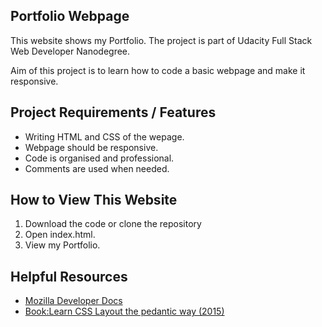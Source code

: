 ## Portfolio Webpage
This website shows my Portfolio. The project is part of Udacity Full Stack Web Developer Nanodegree.

Aim of this project is to learn how to code a basic webpage and make it responsive.

## Project Requirements / Features

* Writing HTML and CSS of the wepage.
* Webpage should be responsive.
* Code is organised and professional.
* Comments are used when needed.

## How to View This Website

1. Download the code or clone the repository
2. Open index.html.
3. View my Portfolio.

## Helpful Resources
* [Mozilla Developer Docs](https://developer.mozilla.org/en-US/docs/Web/HTML/Element)
* [Book:Learn CSS Layout the pedantic way (2015)](http://book.mixu.net/css/1-positioning.html)